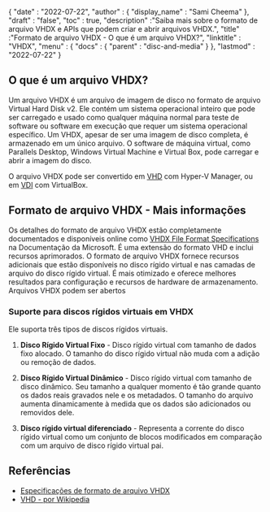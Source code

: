 {
  "date" : "2022-07-22",
  "author" : {
    "display_name" : "Sami Cheema"
},
  "draft" : "false",
   "toc" : true,
  "description" :"Saiba mais sobre o formato de arquivo VHDX e APIs que podem criar e abrir arquivos VHDX.",
  "title" :"Formato de arquivo VHDX - O que é um arquivo VHDX?",
  "linktitle" : "VHDX",
  "menu" : {
    "docs" : {
      "parent" : "disc-and-media"
}
},
  "lastmod" : "2022-07-22"
}

## O que é um arquivo VHDX?

Um arquivo VHDX é um arquivo de imagem de disco no formato de arquivo Virtual Hard Disk v2. Ele contém um sistema operacional inteiro que pode ser carregado e usado como qualquer máquina normal para teste de software ou software em execução que requer um sistema operacional específico. Um VHDX, apesar de ser uma imagem de disco completa, é armazenado em um único arquivo. O software de máquina virtual, como Parallels Desktop, Windows Virtual Machine e Virtual Box, pode carregar e abrir a imagem do disco.

O arquivo VHDX pode ser convertido em [VHD](/pt/disc-and-media/vhd/) com Hyper-V Manager, ou em [VDI](/pt/disc-and-media/vdi/) com VirtualBox.

## Formato de arquivo VHDX - Mais informações

Os detalhes do formato de arquivo VHDX estão completamente documentados e disponíveis online como [VHDX File Format Specifications](https://learn.microsoft.com/en-us/openspecs/windows_protocols/ms-vhdx/83e061f8-f6e2-4de1-91bd-5d518a43d477 ) na Documentação da Microsoft. É uma extensão do formato VHD e inclui recursos aprimorados. O formato de arquivo VHDX fornece recursos adicionais que estão disponíveis no disco rígido virtual e nas camadas de arquivo do disco rígido virtual. É mais otimizado e oferece melhores resultados para configuração e recursos de hardware de armazenamento. Arquivos VHDX podem ser abertos

### Suporte para discos rígidos virtuais em VHDX

Ele suporta três tipos de discos rígidos virtuais.

1. **Disco Rígido Virtual Fixo** - Disco rígido virtual com tamanho de dados fixo alocado. O tamanho do disco rígido virtual não muda com a adição ou remoção de dados.

1. **Disco Rígido Virtual Dinâmico** - Disco rígido virtual com tamanho de disco dinâmico. Seu tamanho a qualquer momento é tão grande quanto os dados reais gravados nele e os metadados. O tamanho do arquivo aumenta dinamicamente à medida que os dados são adicionados ou removidos dele.

1. **Disco rígido virtual diferenciado** - Representa a corrente do disco rígido virtual como um conjunto de blocos modificados em comparação com um arquivo de disco rígido virtual pai.

## Referências

* [Especificações de formato de arquivo VHDX](https://learn.microsoft.com/en-us/openspecs/windows_protocols/ms-vhdx/83e061f8-f6e2-4de1-91bd-5d518a43d477)
* [VHD - por Wikipedia](https://en.wikipedia.org/wiki/VHD_(file_format))

